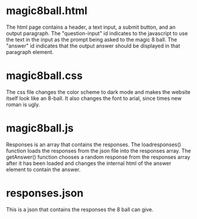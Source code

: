 # magic8ball.html
The html page contains a header, a text input, a submit button, and an output paragraph.
The "question-input" id indicates to the javascript to use the text in the input
as the prompt being asked to the magic 8 ball.
The "answer" id indicates that the output answer should be displayed in that paragraph element.

# magic8ball.css
The css file changes the color scheme to dark mode and makes the website itself look like an 8-ball.
It also changes the font to arial, since times new roman is ugly.

# magic8ball.js
Responses is an array that contains the responses.
The loadresponses() function loads the responses from the json file into the responses array.
The getAnswer() function chooses a random response from the responses array after
it has been loaded and changes the internal html of the answer element to contain the answer.

# responses.json
This is a json that contains the responses the 8 ball can give.